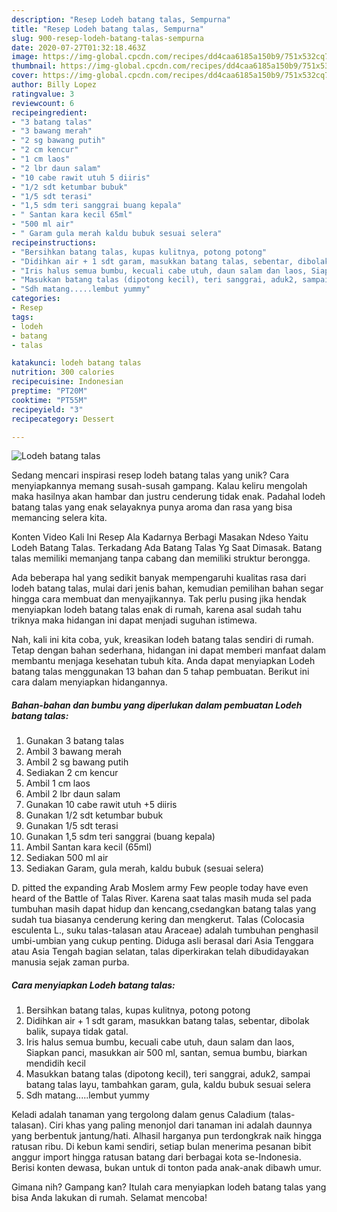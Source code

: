 ```yaml
---
description: "Resep Lodeh batang talas, Sempurna"
title: "Resep Lodeh batang talas, Sempurna"
slug: 900-resep-lodeh-batang-talas-sempurna
date: 2020-07-27T01:32:18.463Z
image: https://img-global.cpcdn.com/recipes/dd4caa6185a150b9/751x532cq70/lodeh-batang-talas-foto-resep-utama.jpg
thumbnail: https://img-global.cpcdn.com/recipes/dd4caa6185a150b9/751x532cq70/lodeh-batang-talas-foto-resep-utama.jpg
cover: https://img-global.cpcdn.com/recipes/dd4caa6185a150b9/751x532cq70/lodeh-batang-talas-foto-resep-utama.jpg
author: Billy Lopez
ratingvalue: 3
reviewcount: 6
recipeingredient:
- "3 batang talas"
- "3 bawang merah"
- "2 sg bawang putih"
- "2 cm kencur"
- "1 cm laos"
- "2 lbr daun salam"
- "10 cabe rawit utuh 5 diiris"
- "1/2 sdt ketumbar bubuk"
- "1/5 sdt terasi"
- "1,5 sdm teri sanggrai buang kepala"
- " Santan kara kecil 65ml"
- "500 ml air"
- " Garam gula merah kaldu bubuk sesuai selera"
recipeinstructions:
- "Bersihkan batang talas, kupas kulitnya, potong potong"
- "Didihkan air + 1 sdt garam, masukkan batang talas, sebentar, dibolak balik, supaya tidak gatal."
- "Iris halus semua bumbu, kecuali cabe utuh, daun salam dan laos, Siapkan panci, masukkan air 500 ml, santan, semua bumbu, biarkan mendidih kecil"
- "Masukkan batang talas (dipotong kecil), teri sanggrai, aduk2, sampai batang talas layu, tambahkan garam, gula, kaldu bubuk sesuai selera"
- "Sdh matang.....lembut yummy"
categories:
- Resep
tags:
- lodeh
- batang
- talas

katakunci: lodeh batang talas 
nutrition: 300 calories
recipecuisine: Indonesian
preptime: "PT20M"
cooktime: "PT55M"
recipeyield: "3"
recipecategory: Dessert

---
```



![Lodeh batang talas](https://img-global.cpcdn.com/recipes/dd4caa6185a150b9/751x532cq70/lodeh-batang-talas-foto-resep-utama.jpg)

Sedang mencari inspirasi resep lodeh batang talas yang unik? Cara menyiapkannya memang susah-susah gampang. Kalau keliru mengolah maka hasilnya akan hambar dan justru cenderung tidak enak. Padahal lodeh batang talas yang enak selayaknya punya aroma dan rasa yang bisa memancing selera kita.

Konten Video Kali Ini Resep Ala Kadarnya Berbagi Masakan Ndeso Yaitu Lodeh Batang Talas. Terkadang Ada Batang Talas Yg Saat Dimasak. Batang talas memiliki memanjang tanpa cabang dan memiliki struktur berongga.

Ada beberapa hal yang sedikit banyak mempengaruhi kualitas rasa dari lodeh batang talas, mulai dari jenis bahan, kemudian pemilihan bahan segar hingga cara membuat dan menyajikannya. Tak perlu pusing jika hendak menyiapkan lodeh batang talas enak di rumah, karena asal sudah tahu triknya maka hidangan ini dapat menjadi suguhan istimewa.


Nah, kali ini kita coba, yuk, kreasikan lodeh batang talas sendiri di rumah. Tetap dengan bahan sederhana, hidangan ini dapat memberi manfaat dalam membantu menjaga kesehatan tubuh kita. Anda dapat menyiapkan Lodeh batang talas menggunakan 13 bahan dan 5 tahap pembuatan. Berikut ini cara dalam menyiapkan hidangannya.

<!--inarticleads1-->

##### Bahan-bahan dan bumbu yang diperlukan dalam pembuatan Lodeh batang talas:

1. Gunakan 3 batang talas
1. Ambil 3 bawang merah
1. Ambil 2 sg bawang putih
1. Sediakan 2 cm kencur
1. Ambil 1 cm laos
1. Ambil 2 lbr daun salam
1. Gunakan 10 cabe rawit utuh +5 diiris
1. Gunakan 1/2 sdt ketumbar bubuk
1. Gunakan 1/5 sdt terasi
1. Gunakan 1,5 sdm teri sanggrai (buang kepala)
1. Ambil  Santan kara kecil (65ml)
1. Sediakan 500 ml air
1. Sediakan  Garam, gula merah, kaldu bubuk (sesuai selera)


D. pitted the expanding Arab Moslem army Few people today have even heard of the Battle of Talas River. Karena saat talas masih muda sel pada tumbuhan masih dapat hidup dan kencang,csedangkan batang talas yang sudah tua biasanya cenderung kering dan mengkerut. Talas (Colocasia esculenta L., suku talas-talasan atau Araceae) adalah tumbuhan penghasil umbi-umbian yang cukup penting. Diduga asli berasal dari Asia Tenggara atau Asia Tengah bagian selatan, talas diperkirakan telah dibudidayakan manusia sejak zaman purba. 

<!--inarticleads2-->

##### Cara menyiapkan Lodeh batang talas:

1. Bersihkan batang talas, kupas kulitnya, potong potong
1. Didihkan air + 1 sdt garam, masukkan batang talas, sebentar, dibolak balik, supaya tidak gatal.
1. Iris halus semua bumbu, kecuali cabe utuh, daun salam dan laos, Siapkan panci, masukkan air 500 ml, santan, semua bumbu, biarkan mendidih kecil
1. Masukkan batang talas (dipotong kecil), teri sanggrai, aduk2, sampai batang talas layu, tambahkan garam, gula, kaldu bubuk sesuai selera
1. Sdh matang.....lembut yummy


Keladi adalah tanaman yang tergolong dalam genus Caladium (talas-talasan). Ciri khas yang paling menonjol dari tanaman ini adalah daunnya yang berbentuk jantung/hati. Alhasil harganya pun terdongkrak naik hingga ratusan ribu. Di kebun kami sendiri, setiap bulan menerima pesanan bibit anggur import hingga ratusan batang dari berbagai kota se-Indonesia. Berisi konten dewasa, bukan untuk di tonton pada anak-anak dibawh umur. 

Gimana nih? Gampang kan? Itulah cara menyiapkan lodeh batang talas yang bisa Anda lakukan di rumah. Selamat mencoba!
